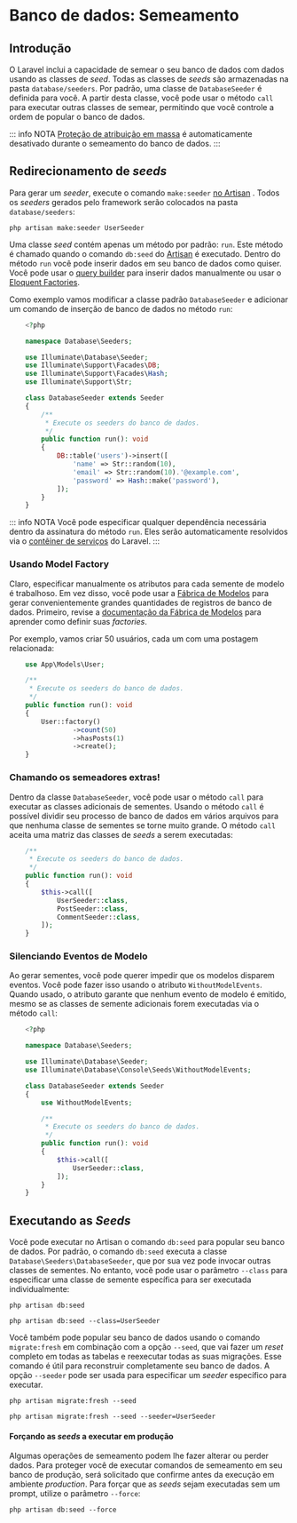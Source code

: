 # Banco de dados: Semeamento

<a name="introduction"></a>
## Introdução

O Laravel inclui a capacidade de semear o seu banco de dados com dados usando as classes de *seed*. Todas as classes de *seeds* são armazenadas na pasta `database/seeders`. Por padrão, uma classe de `DatabaseSeeder` é definida para você. A partir desta classe, você pode usar o método `call` para executar outras classes de semear, permitindo que você controle a ordem de popular o banco de dados.

::: info NOTA
[Proteção de atribuição em massa](/docs/eloquent#mass-assignment) é automaticamente desativado durante o semeamento do banco de dados.
:::

<a name="writing-seeders"></a>
## Redirecionamento de *seeds*

Para gerar um *seeder*, execute o comando `make:seeder` [no Artisan](/docs/artisan) . Todos os *seeders* gerados pelo framework serão colocados na pasta `database/seeders`:

```shell
php artisan make:seeder UserSeeder
```

Uma classe *seed* contém apenas um método por padrão: `run`. Este método é chamado quando o comando `db:seed` do [Artisan](/docs/artisan) é executado. Dentro do método `run` você pode inserir dados em seu banco de dados como quiser. Você pode usar o [query builder](/docs/queries) para inserir dados manualmente ou usar o [Eloquent Factories](/docs/eloquent-factories).

Como exemplo vamos modificar a classe padrão `DatabaseSeeder` e adicionar um comando de inserção de banco de dados no método `run`:

```php
    <?php

    namespace Database\Seeders;

    use Illuminate\Database\Seeder;
    use Illuminate\Support\Facades\DB;
    use Illuminate\Support\Facades\Hash;
    use Illuminate\Support\Str;

    class DatabaseSeeder extends Seeder
    {
        /**
         * Execute os seeders do banco de dados.
         */
        public function run(): void
        {
            DB::table('users')->insert([
                'name' => Str::random(10),
                'email' => Str::random(10).'@example.com',
                'password' => Hash::make('password'),
            ]);
        }
    }
```

::: info NOTA
Você pode especificar qualquer dependência necessária dentro da assinatura do método `run`. Eles serão automaticamente resolvidos via o [contêiner de serviços](/docs/container) do Laravel.
:::

<a name="using-model-factories"></a>
### Usando Model Factory

Claro, especificar manualmente os atributos para cada semente de modelo é trabalhoso. Em vez disso, você pode usar a [Fábrica de Modelos](/docs/eloquent-factories) para gerar convenientemente grandes quantidades de registros de banco de dados. Primeiro, revise a [documentação da Fábrica de Modelos](/docs/eloquent-factories) para aprender como definir suas *factories*.

Por exemplo, vamos criar 50 usuários, cada um com uma postagem relacionada:

```php
    use App\Models\User;

    /**
     * Execute os seeders do banco de dados.
     */
    public function run(): void
    {
        User::factory()
                ->count(50)
                ->hasPosts(1)
                ->create();
    }
```

<a name="calling-additional-seeders"></a>
### Chamando os semeadores extras!

Dentro da classe `DatabaseSeeder`, você pode usar o método `call` para executar as classes adicionais de sementes. Usando o método `call` é possível dividir seu processo de banco de dados em vários arquivos para que nenhuma classe de sementes se torne muito grande. O método `call` aceita uma matriz das classes de *seeds* a serem executadas:

```php
    /**
     * Execute os seeders do banco de dados.
     */
    public function run(): void
    {
        $this->call([
            UserSeeder::class,
            PostSeeder::class,
            CommentSeeder::class,
        ]);
    }
```

<a name="muting-model-events"></a>
### Silenciando Eventos de Modelo

Ao gerar sementes, você pode querer impedir que os modelos disparem eventos. Você pode fazer isso usando o atributo `WithoutModelEvents`. Quando usado, o atributo garante que nenhum evento de modelo é emitido, mesmo se as classes de semente adicionais forem executadas via o método `call`:

```php
    <?php

    namespace Database\Seeders;

    use Illuminate\Database\Seeder;
    use Illuminate\Database\Console\Seeds\WithoutModelEvents;

    class DatabaseSeeder extends Seeder
    {
        use WithoutModelEvents;

        /**
         * Execute os seeders do banco de dados.
         */
        public function run(): void
        {
            $this->call([
                UserSeeder::class,
            ]);
        }
    }
```

<a name="running-seeders"></a>
## Executando as *Seeds*

Você pode executar no Artisan o comando `db:seed` para popular seu banco de dados. Por padrão, o comando `db:seed` executa a classe `Database\Seeders\DatabaseSeeder`, que por sua vez pode invocar outras classes de sementes. No entanto, você pode usar o parâmetro `--class` para especificar uma classe de semente específica para ser executada individualmente:

```shell
php artisan db:seed

php artisan db:seed --class=UserSeeder
```

Você também pode popular seu banco de dados usando o comando `migrate:fresh` em combinação com a opção `--seed`, que vai fazer um *reset* completo em todas as tabelas e reexecutar todas as suas migrações. Esse comando é útil para reconstruir completamente seu banco de dados. A opção `--seeder` pode ser usada para especificar um *seeder* específico para executar.

```shell
php artisan migrate:fresh --seed

php artisan migrate:fresh --seed --seeder=UserSeeder 
```

<a name="forcing-seeding-production"></a>
#### Forçando as *seeds* a executar em produção

Algumas operações de semeamento podem lhe fazer alterar ou perder dados. Para proteger você de executar comandos de semeamento em seu banco de produção, será solicitado que confirme antes da execução em ambiente *production*. Para forçar que as *seeds* sejam executadas sem um prompt, utilize o parâmetro `--force`:

```shell
php artisan db:seed --force
```
